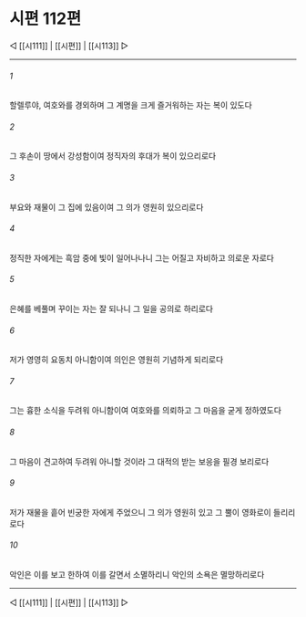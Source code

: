 ﻿# 시편 112편

◁ [[시111]] | [[시편]] | [[시113]] ▷
***

###### 1
할렐루야, 여호와를 경외하며 그 계명을 크게 즐거워하는 자는 복이 있도다

###### 2
그 후손이 땅에서 강성함이여 정직자의 후대가 복이 있으리로다

###### 3
부요와 재물이 그 집에 있음이여 그 의가 영원히 있으리로다

###### 4
정직한 자에게는 흑암 중에 빛이 일어나나니 그는 어질고 자비하고 의로운 자로다

###### 5
은혜를 베풀며 꾸이는 자는 잘 되나니 그 일을 공의로 하리로다

###### 6
저가 영영히 요동치 아니함이여 의인은 영원히 기념하게 되리로다

###### 7
그는 흉한 소식을 두려워 아니함이여 여호와를 의뢰하고 그 마음을 굳게 정하였도다

###### 8
그 마음이 견고하여 두려워 아니할 것이라 그 대적의 받는 보응을 필경 보리로다

###### 9
저가 재물을 흩어 빈궁한 자에게 주었으니 그 의가 영원히 있고 그 뿔이 영화로이 들리리로다

###### 10
악인은 이를 보고 한하여 이를 갈면서 소멸하리니 악인의 소욕은 멸망하리로다


***
◁ [[시111]] | [[시편]] | [[시113]] ▷